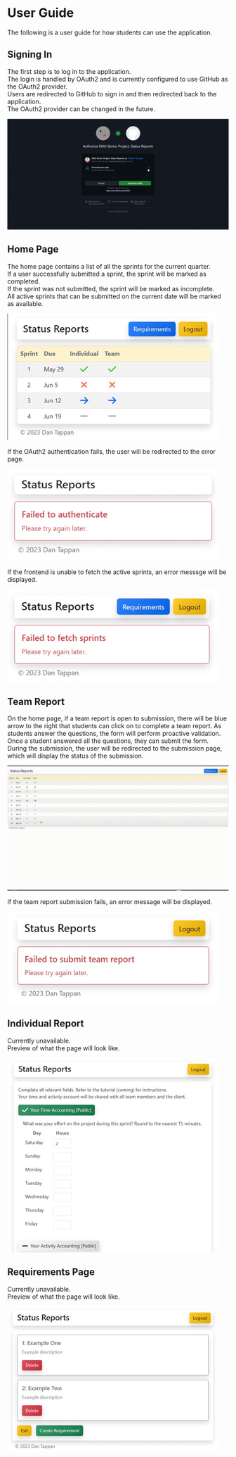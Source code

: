 # User Guide

The following is a user guide for how students can use the application.

## Signing In

The first step is to log in to the application.  
The login is handled by OAuth2 and is currently configured to use GitHub as the OAuth2 provider.  
Users are redirected to GitHub to sign in and then redirected back to the application.  
The OAuth2 provider can be changed in the future.  

![Gif of signing in with GitHub](./assets/sign_in.gif)

## Home Page

The home page contains a list of all the sprints for the current quarter.  
If a user successfully submitted a sprint, the sprint will be marked as completed.  
If the sprint was not submitted, the sprint will be marked as incomplete.  
All active sprints that can be submitted on the current date will be marked as available.

![Picture of the landing page showcasing the sprints](./assets/home_page.jpg)

If the OAuth2 authentication fails, the user will be redirected to the error page.

![Picture of the login error page](./assets/login_error.jpg)

If the frontend is unable to fetch the active sprints, an error messsge will be displayed.

![Picture of the fetch sprints error message](./assets/fetch_sprints_error.jpg)

## Team Report

On the home page, if a team report is open to submission, there will be blue arrow to the right that students can click on to complete a team report. As students answer the questions, the form will perform proactive validation. Once a student answered all the questions, they can submit the form. During the submission, the user will be redirected to the submission page, which will display the status of the submission.

![Gif of student submitting a team report](./assets/team_report.gif)

If the team report submission fails, an error message will be displayed.

![Picture of the submission error message](./assets/submit_team_report_error.jpg)

## Individual Report

Currently unavailable.  
Preview of what the page will look like.

![Picture of the individual report page](./assets/individual_report.jpg)

## Requirements Page

Currently unavailable.  
Preview of what the page will look like.

![Picture of the requirements page](./assets/requirements.jpg)